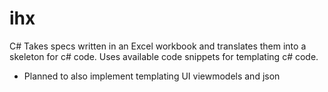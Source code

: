 # ihx
 C#
Takes specs written in an Excel workbook and translates them into a skeleton for c# code.
Uses available code snippets for templating c# code.

* Planned to also implement templating UI viewmodels and json
